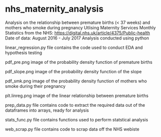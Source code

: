 # nhs_maternity_analysis
Analysis on the relationship between premature births (< 37 weeks) and mothers who smoke during pregnancy
Utlising Maternity Services Monthly Statistics from the NHS: https://digital.nhs.uk/article/4375/Public-health
Date of data: August 2016 - July 2017
Analysis conducted using python 

linear_regression.py
  file contains the code used to conduct EDA and hypothesis testing
  
pdf_pre.png
  image of the probability density function of premature births
  
pdf_slope.png
  image of the probability density function of the slope
  
pdf_smk.png
  image of the probability density function of mothers who smoke during their pregnancy

plt.linreg.png
  image of the linear relationship between premature births
  
prep_data.py
  file contains code to extract the required data out of the dataframes into arrays, ready for analysis
  
stats_func.py
  file contains functions used to perform statstical analysis
  
web_scrap.py
  file contains code to scrap data off the NHS webiste 
  
